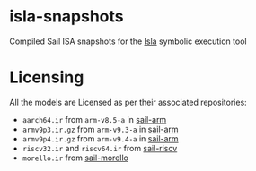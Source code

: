 # isla-snapshots

Compiled Sail ISA snapshots for the [Isla](https://github.com/rems-project/isla) symbolic execution tool

# Licensing

All the models are Licensed as per their associated repositories:

* `aarch64.ir` from `arm-v8.5-a` in [sail-arm](https://github.com/rems-project/sail-arm)
* `armv9p3.ir.gz` from `arm-v9.3-a` in [sail-arm](https://github.com/rems-project/sail-arm)
* `armv9p4.ir.gz` from `arm-v9.4-a` in [sail-arm](https://github.com/rems-project/sail-arm)
* `riscv32.ir` and `riscv64.ir` from [sail-riscv](https://github.com/rems-project/sail-riscv)
* `morello.ir` from [sail-morello](https://github.com/CTSRD-CHERI/sail-morello)
